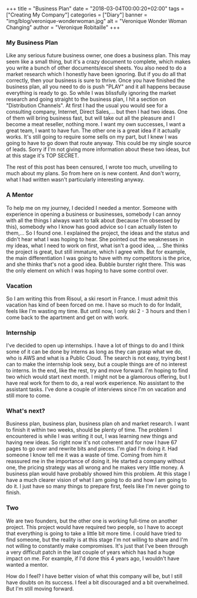 +++
title = "Business Plan"
date = "2018-03-04T00:00:20+02:00"
tags = ["Creating My Company"]
categories = ["Diary"]
banner = "img/blog/veronique-wonderwoman.jpg"
alt = "Veronique Wonder Woman Changing"
author = "Veronique Robitaille"
+++
### My Business Plan

Like any serious future business owner, one does a business plan.  This may seem like a small thing, but it's a crazy document to complete, which makes you write a bunch of other documents/excel sheets.  You also need to do a market research which I honestly have been ignoring.  But if you do all that correctly, then your business is sure to thrive.  Once you have finished the business plan, all you need to do is push "PLAY" and it all happens because everything is ready to go.  So while I was blissfully ignoring the market research and going straight to the business plan, I hit a section on "Distribution Channels".  At first I had the usual you would see for a consulting company, Internet, Direct Sales,...  but then I had two ideas.  One of them will bring business fast, but will take out all the pleasure and I become a meat reseller, nothing more.  I want my own successes, I want a great team, I want to have fun.  The other one is a great idea if it actually works.  It's still going to require some sells on my part, but I knew I was going to have to go down that route anyway.  This could be my single source of leads.  Sorry if I'm not giving more information about these two ideas, but at this stage it's TOP SECRET.  

The rest of this post has been censured, I wrote too much, unveiling to much about my plans.  So from here on is new content.  And don't worry, what I had written wasn't particularly interesting anyway.

### A Mentor

To help me on my journey, I decided I needed a mentor.  Someone with experience in opening a business or businesses, somebody I can annoy with all the things I always want to talk about (because I'm obsessed by this), somebody who I know has good advice so I can actually listen to them,...  So I found one.  I explained the project, the ideas and the status and didn't hear what I was hoping to hear.  She pointed out the weaknesses in my ideas, what I need to work on first, what isn't a good idea, ...  She thinks the project is great, but still immature, which I agree with.  But for example, the main differentiation I was going to have with my competitors is the price, and she thinks that's not a good idea.  Bubble burster right there.  This was the only element on which I was hoping to have some control over.

### Vacation

So I am writing this from Risoul, a ski resort in France.  I must admit this vacation has kind of been forced on me.  I have so much to do for Indalit, feels like I'm wasting my time.  But until now, I only ski 2 - 3 hours and then I come back to the apartment and get on with work.

### Internship

I've decided to open up internships.  I have a lot of things to do and I think some of it can be done by interns as long as they can grasp what we do, who is AWS and what is a Public Cloud.  The search is not easy, trying best I can to make the internship look sexy, but a couple things are of no interest to interns.  In the end, like the rest, try and move forward.  I'm hoping to find two which would start next month.  I might not be a glamorous offering, but I have real work for them to do, a real work experience.  No assistant to the assistant tasks.  I've done a couple of interviews since I'm on vacation and still more to come.

### What's next?

Business plan, business plan, business plan oh and market research.  I want to finish it within two weeks, should be plenty of time.  The problem I encountered is while I was writing it out, I was learning new things and having new ideas.  So right now it's not coherent and for now I have 67 pages to go over and rewrite bits and pieces.  I'm glad I'm doing it.  Had someone I know tell me it was a waste of time.  Coming from him it reassured me in the importance of doing it.  He started a company without one, the pricing strategy was all wrong and he makes very little money.  A business plan would have probably showed him this problem.  At this stage I have a much clearer vision of what I am going to do and how I am going to do it.  I just have so many things to prepare first, feels like I'm never going to finish.

### Two

We are two founders, but the other one is working full-time on another project.  This project would have required two people, so I have to accept that everything is going to take a little bit more time.  I could have tried to find someone, but the reality is at this stage I'm not willing to share and I'm not willing to constantly make compromises.  It's just that I've been through a very difficult patch in the last couple of years which has had a huge impact on me.  For example, if I'd done this 4 years ago, I wouldn't have wanted a mentor.

How do I feel?  I have better vision of what this company will be, but I still have doubts on its success.  I feel a bit discouraged and a bit overwhelmed.  But I'm still moving forward.
